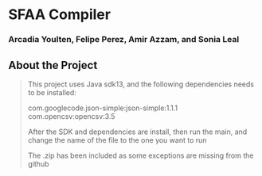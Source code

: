 # SFAA Compiler
### Arcadia Youlten, Felipe Perez, Amir Azzam, and Sonia Leal

## About the Project
>This project uses Java sdk13, and the following dependencies needs to be installed:
>
>com.googlecode.json-simple:json-simple:1.1.1
>com.opencsv:opencsv:3.5
>
>After the SDK and dependencies are install, then run the main, and change the name of the file to the one you want to run
> 
>The .zip has been included as some exceptions are missing from the github
